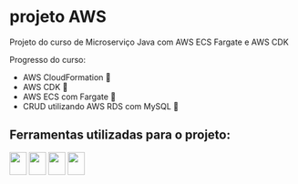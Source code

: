 # projeto AWS
Projeto do curso de Microserviço Java com AWS ECS Fargate e AWS CDK

Progresso do curso:
 * AWS CloudFormation 🚧
 * AWS CDK 🚧
 * AWS ECS com Fargate 🚧
 * CRUD utilizando AWS RDS com MySQL 🚧

## Ferramentas utilizadas para o projeto:
<div>
  <img height="40" width="30" src="https://cdn.jsdelivr.net/gh/devicons/devicon/icons/java/java-original.svg" />
  <img height="40" width="30" src="https://cdn.jsdelivr.net/gh/devicons/devicon/icons/gradle/gradle-plain.svg" />
  <img height="40" width="30" src="https://cdn.jsdelivr.net/gh/devicons/devicon/icons/amazonwebservices/amazonwebservices-original.svg" />
  <img height="40" width="30" src="https://www.svgrepo.com/show/353904/insomnia.svg" />
  
</div>


<!-- ✔️  🚧 -->
